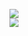 [![](https://img.shields.io/badge/Made%20With-Github%20Spray-lightgrey.svg?style=for-the-badge&logo=github)](https://github.com/Annihil/github-spray#6253)  
[![](https://i.imgur.com/2DrTn0Z.gif)](https://github.com/Annihil/github-spray)